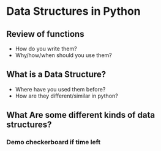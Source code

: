 # Data Structures in Python

## Review of functions
- How do you write them?
- Why/how/when should you use them?

## What is a Data Structure?
- Where have you used them before?
- How are they different/similar in python?

## What Are some different kinds of data structures?

### Demo checkerboard if time left



